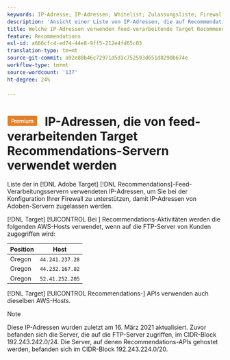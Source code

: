 ```yaml
---
keywords: IP-Adresse; IP-Adressen; Whitelist; Zulassungsliste; Firewall; Recs; Feed; Server; Adobe Experience Cloud; Recommendations
description: 'Ansicht einer Liste von IP-Adressen, die auf Recommendations-Feed-Verarbeitungsservern verwendet werden, um Ihre Firewall so zu konfigurieren, dass IP-Adressen von Adoben-Servern zugelassen werden. [!DNL Target] '
title: Welche IP-Adressen verwenden feed-verarbeitende Target Recommendations-Server?
feature: Recommendations
exl-id: a666cfc4-ed74-44e8-9ff5-212e4fd65c03
translation-type: tm+mt
source-git-commit: a92e88b46c72971d5d3c752593d651d8290b674e
workflow-type: tm+mt
source-wordcount: '137'
ht-degree: 24%

---
```


# ![PREMIUM](/help/assets/premium.png) IP-Adressen, die von feed-verarbeitenden Target Recommendations-Servern verwendet werden

Liste der in [!DNL Adobe Target] [!DNL Recommendations]-Feed-Verarbeitungsservern verwendeten IP-Adressen, um Sie bei der Konfiguration Ihrer Firewall zu unterstützen, damit IP-Adressen von Adoben-Servern zugelassen werden.

[!DNL Target] [!UICONTROL Bei ] Recommendations-Aktivitäten werden die folgenden AWS-Hosts verwendet, wenn auf die FTP-Server von Kunden zugegriffen wird:

| Position | Host |
| --- | --- |
| Oregon | `44.241.237.28` |
| Oregon | `44.232.167.82` |
| Oregon | `52.41.252.205` |

[!DNL Target] [!UICONTROL Recommendations-] APIs verwenden auch dieselben AWS-Hosts.

>[!NOTE]
>
>Diese IP-Adressen wurden zuletzt am 16. März 2021 aktualisiert. Zuvor befanden sich die Server, die auf die FTP-Server zugriffen, im CIDR-Block 192.243.242.0/24. Die Server, auf denen Recommendations-APIs gehostet werden, befanden sich im CIDR-Block 192.243.224.0/20.
